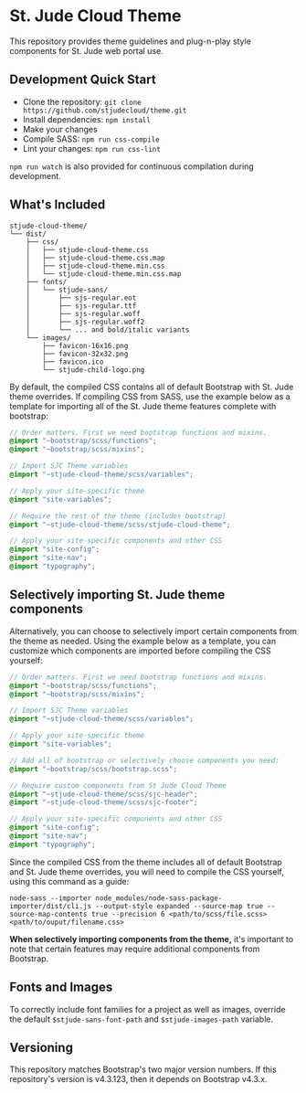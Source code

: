 # St. Jude Cloud Theme

This repository provides theme guidelines and plug-n-play style components for St. Jude web portal use.

## Development Quick Start

- Clone the repository: `git clone https://github.com/stjudecloud/theme.git`
- Install dependencies: `npm install`
- Make your changes
- Compile SASS: `npm run css-compile`
- Lint your changes: `npm run css-lint`

`npm run watch` is also provided for continuous compilation during development.

## What's Included

```text
stjude-cloud-theme/
└── dist/
    ├── css/
    │   ├── stjude-cloud-theme.css
    │   ├── stjude-cloud-theme.css.map
    │   ├── stjude-cloud-theme.min.css
    │   └── stjude-cloud-theme.min.css.map
    ├── fonts/
    │   └── stjude-sans/
    │       ├── sjs-regular.eot
    │       ├── sjs-regular.ttf
    │       ├── sjs-regular.woff
    │       ├── sjs-regular.woff2
    │       └── ... and bold/italic variants
    └── images/
        ├── favicon-16x16.png
        ├── favicon-32x32.png
        ├── favicon.ico
        └── stjude-child-logo.png
```

By default, the compiled CSS contains all of default Bootstrap with St. Jude theme overrides. If compiling CSS from SASS, use the example below as a template for importing all of the St. Jude theme features complete with bootstrap:

```scss
// Order matters. First we need bootstrap functions and mixins.
@import "~bootstrap/scss/functions";
@import "~bootstrap/scss/mixins";

// Import SJC Theme variables
@import "~stjude-cloud-theme/scss/variables";

// Apply your site-specific theme
@import "site-variables";

// Require the rest of the theme (includes bootstrap)
@import "~stjude-cloud-theme/scss/stjude-cloud-theme";

// Apply your site-specific components and other CSS
@import "site-config";
@import "site-nav";
@import "typography";
```

## Selectively importing St. Jude theme components

Alternatively, you can choose to selectively import certain components from the theme as needed. Using the example below as a template, you can customize which components are imported before compiling the CSS yourself:

```scss
// Order matters. First we need bootstrap functions and mixins.
@import "~bootstrap/scss/functions";
@import "~bootstrap/scss/mixins";

// Import SJC Theme variables
@import "~stjude-cloud-theme/scss/variables";

// Apply your site-specific theme
@import "site-variables";

// Add all of bootstrap or selectively choose components you need:
@import "~bootstrap/scss/bootstrap.scss";

// Require custom components from St Jude Cloud Theme
@import "~stjude-cloud-theme/scss/sjc-header";
@import "~stjude-cloud-theme/scss/sjc-footer";

// Apply your site-specific components and other CSS
@import "site-config";
@import "site-nav";
@import "typography";
```

Since the compiled CSS from the theme includes all of default Bootstrap and St. Jude theme overrides, you will need to compile the CSS yourself, using this command as a guide:

`node-sass --importer node_modules/node-sass-package-importer/dist/cli.js --output-style expanded --source-map true --source-map-contents true --precision 6 <path/to/scss/file.scss> <path/to/ouput/filename.css>`

**When selectively importing components from the theme,** it's important to note that certain features may require additional components from Bootstrap.

## Fonts and Images

To correctly include font families for a project as well as images, override the default `$stjude-sans-font-path` and `$stjude-images-path` variable.

## Versioning

This repository matches Bootstrap's two major version numbers. If this repository's version is v4.3.123, then it depends on Bootstrap v4.3.x.
